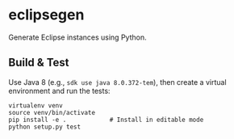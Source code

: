 # eclipsegen
Generate Eclipse instances using Python.

## Build & Test
Use Java 8 (e.g., `sdk use java 8.0.372-tem`), then create a virtual environment and run the tests:

```shell
virtualenv venv
source venv/bin/activate
pip install -e .            # Install in editable mode
python setup.py test
```




